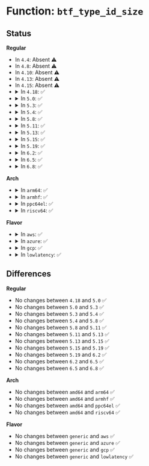 # Function: <code>btf_type_id_size</code>

## Status
<b>Regular</b>
<ul>
<li>
In <code>4.4</code>: Absent ⚠️
</li>
<li>
In <code>4.8</code>: Absent ⚠️
</li>
<li>
In <code>4.10</code>: Absent ⚠️
</li>
<li>
In <code>4.13</code>: Absent ⚠️
</li>
<li>
In <code>4.15</code>: Absent ⚠️
</li>
<li>
<details>
<summary>In <code>4.18</code>: ✅</summary>

```c
const struct btf_type *btf_type_id_size(const struct btf *btf, u32 *type_id, u32 *ret_size);
```

**Collision:** Unique Global

**Inline:** No

**Transformation:** False

**Instances:**

```
In kernel/bpf/btf.c (ffffffff811c7e70)
Location: kernel/bpf/btf.c:821
Inline: False
Direct callers:
  - kernel/bpf/arraymap.c:array_map_check_btf
  - kernel/bpf/arraymap.c:array_map_check_btf
  - kernel/bpf/btf.c:btf_new_fd
  - kernel/bpf/btf.c:btf_array_seq_show
  - kernel/bpf/btf.c:btf_array_resolve
  - kernel/bpf/btf.c:btf_array_resolve
  - kernel/bpf/btf.c:btf_array_check_member
  - kernel/bpf/btf.c:btf_ptr_resolve
  - kernel/bpf/btf.c:btf_modifier_resolve
  - kernel/bpf/btf.c:btf_modifier_check_member
```
**Symbols:**

```
ffffffff811c7e70-ffffffff811c7f2c: btf_type_id_size (STB_GLOBAL)
```
</details>
</li>
<li>
<details>
<summary>In <code>5.0</code>: ✅</summary>

```c
const struct btf_type *btf_type_id_size(const struct btf *btf, u32 *type_id, u32 *ret_size);
```

**Collision:** Unique Global

**Inline:** No

**Transformation:** False

**Instances:**

```
In kernel/bpf/btf.c (ffffffff811db190)
Location: kernel/bpf/btf.c:953
Inline: False
Direct callers:
  - kernel/bpf/syscall.c:__do_sys_bpf
  - kernel/bpf/syscall.c:__do_sys_bpf
  - kernel/bpf/btf.c:btf_parse_type_sec
  - kernel/bpf/btf.c:btf_parse_type_sec
  - kernel/bpf/btf.c:btf_resolve
  - kernel/bpf/btf.c:btf_array_seq_show
  - kernel/bpf/btf.c:btf_array_resolve
  - kernel/bpf/btf.c:btf_array_resolve
  - kernel/bpf/btf.c:btf_array_check_member
  - kernel/bpf/btf.c:btf_ptr_resolve
  - kernel/bpf/btf.c:btf_modifier_resolve
  - kernel/bpf/btf.c:btf_modifier_check_kflag_member
  - kernel/bpf/btf.c:btf_modifier_check_member
  - kernel/bpf/btf.c:btf_member_is_reg_int
```
**Symbols:**

```
ffffffff811db190-ffffffff811db269: btf_type_id_size (STB_GLOBAL)
```
</details>
</li>
<li>
<details>
<summary>In <code>5.3</code>: ✅</summary>

```c
const struct btf_type *btf_type_id_size(const struct btf *btf, u32 *type_id, u32 *ret_size);
```

**Collision:** Unique Global

**Inline:** No

**Transformation:** False

**Instances:**

```
In kernel/bpf/btf.c (ffffffff811f0750)
Location: kernel/bpf/btf.c:1054
Inline: False
Direct callers:
  - kernel/bpf/syscall.c:map_create
  - kernel/bpf/syscall.c:map_create
  - kernel/bpf/btf.c:btf_check_all_types
  - kernel/bpf/btf.c:btf_check_all_types
  - kernel/bpf/btf.c:btf_resolve
  - kernel/bpf/btf.c:btf_datasec_resolve
  - kernel/bpf/btf.c:btf_array_seq_show
  - kernel/bpf/btf.c:btf_array_resolve
  - kernel/bpf/btf.c:btf_array_resolve
  - kernel/bpf/btf.c:btf_array_check_member
  - kernel/bpf/btf.c:btf_ptr_resolve
  - kernel/bpf/btf.c:btf_var_resolve
  - kernel/bpf/btf.c:btf_modifier_resolve
  - kernel/bpf/btf.c:btf_modifier_check_kflag_member
  - kernel/bpf/btf.c:btf_modifier_check_member
  - kernel/bpf/btf.c:btf_member_is_reg_int
```
**Symbols:**

```
ffffffff811f0750-ffffffff811f0858: btf_type_id_size (STB_GLOBAL)
```
</details>
</li>
<li>
<details>
<summary>In <code>5.4</code>: ✅</summary>

```c
const struct btf_type *btf_type_id_size(const struct btf *btf, u32 *type_id, u32 *ret_size);
```

**Collision:** Unique Global

**Inline:** No

**Transformation:** False

**Instances:**

```
In kernel/bpf/btf.c (ffffffff811fce60)
Location: kernel/bpf/btf.c:1054
Inline: False
Direct callers:
  - kernel/bpf/syscall.c:map_create
  - kernel/bpf/syscall.c:map_create
  - kernel/bpf/btf.c:btf_check_all_types
  - kernel/bpf/btf.c:btf_check_all_types
  - kernel/bpf/btf.c:btf_resolve
  - kernel/bpf/btf.c:btf_datasec_resolve
  - kernel/bpf/btf.c:btf_array_seq_show
  - kernel/bpf/btf.c:btf_array_resolve
  - kernel/bpf/btf.c:btf_array_resolve
  - kernel/bpf/btf.c:btf_array_check_member
  - kernel/bpf/btf.c:btf_ptr_resolve
  - kernel/bpf/btf.c:btf_var_resolve
  - kernel/bpf/btf.c:btf_modifier_resolve
  - kernel/bpf/btf.c:btf_modifier_check_kflag_member
  - kernel/bpf/btf.c:btf_modifier_check_member
  - kernel/bpf/btf.c:btf_member_is_reg_int
```
**Symbols:**

```
ffffffff811fce60-ffffffff811fcf68: btf_type_id_size (STB_GLOBAL)
```
</details>
</li>
<li>
<details>
<summary>In <code>5.8</code>: ✅</summary>

```c
const struct btf_type *btf_type_id_size(const struct btf *btf, u32 *type_id, u32 *ret_size);
```

**Collision:** Unique Global

**Inline:** No

**Transformation:** False

**Instances:**

```
In kernel/bpf/btf.c (ffffffff81223130)
Location: kernel/bpf/btf.c:1160
Inline: False
Direct callers:
  - kernel/bpf/syscall.c:map_check_btf
  - kernel/bpf/syscall.c:map_check_btf
  - kernel/bpf/btf.c:btf_resolve
  - kernel/bpf/btf.c:btf_func_proto_check
  - kernel/bpf/btf.c:btf_func_proto_check
  - kernel/bpf/btf.c:btf_datasec_resolve
  - kernel/bpf/btf.c:btf_array_seq_show
  - kernel/bpf/btf.c:btf_array_resolve
  - kernel/bpf/btf.c:btf_array_resolve
  - kernel/bpf/btf.c:btf_array_check_member
  - kernel/bpf/btf.c:btf_ptr_resolve
  - kernel/bpf/btf.c:btf_var_resolve
  - kernel/bpf/btf.c:btf_modifier_resolve
  - kernel/bpf/btf.c:btf_modifier_check_kflag_member
  - kernel/bpf/btf.c:btf_modifier_check_member
  - kernel/bpf/btf.c:btf_member_is_reg_int
```
**Symbols:**

```
ffffffff81223130-ffffffff81223240: btf_type_id_size (STB_GLOBAL)
```
</details>
</li>
<li>
<details>
<summary>In <code>5.11</code>: ✅</summary>

```c
const struct btf_type *btf_type_id_size(const struct btf *btf, u32 *type_id, u32 *ret_size);
```

**Collision:** Unique Global

**Inline:** No

**Transformation:** False

**Instances:**

```
In kernel/bpf/btf.c (ffffffff812295e0)
Location: kernel/bpf/btf.c:1789
Inline: False
Direct callers:
  - kernel/bpf/syscall.c:map_check_btf
  - kernel/bpf/syscall.c:map_check_btf
  - kernel/bpf/btf.c:btf_resolve_valid
  - kernel/bpf/btf.c:btf_func_proto_check
  - kernel/bpf/btf.c:btf_func_proto_check
  - kernel/bpf/btf.c:btf_datasec_resolve
  - kernel/bpf/btf.c:btf_array_resolve
  - kernel/bpf/btf.c:btf_array_resolve
  - kernel/bpf/btf.c:btf_array_check_member
  - kernel/bpf/btf.c:btf_ptr_resolve
  - kernel/bpf/btf.c:btf_var_resolve
  - kernel/bpf/btf.c:btf_modifier_resolve
  - kernel/bpf/btf.c:btf_modifier_check_kflag_member
  - kernel/bpf/btf.c:btf_modifier_check_member
  - kernel/bpf/btf.c:btf_member_is_reg_int
```
**Symbols:**

```
ffffffff812295e0-ffffffff8122977a: btf_type_id_size (STB_GLOBAL)
```
</details>
</li>
<li>
<details>
<summary>In <code>5.13</code>: ✅</summary>

```c
const struct btf_type *btf_type_id_size(const struct btf *btf, u32 *type_id, u32 *ret_size);
```

**Collision:** Unique Global

**Inline:** No

**Transformation:** False

**Instances:**

```
In kernel/bpf/btf.c (ffffffff8122de80)
Location: kernel/bpf/btf.c:1791
Inline: False
Direct callers:
  - kernel/bpf/syscall.c:map_check_btf
  - kernel/bpf/syscall.c:map_check_btf
  - kernel/bpf/btf.c:btf_resolve_valid
  - kernel/bpf/btf.c:btf_func_proto_check
  - kernel/bpf/btf.c:btf_func_proto_check
  - kernel/bpf/btf.c:btf_datasec_resolve
  - kernel/bpf/btf.c:btf_array_resolve
  - kernel/bpf/btf.c:btf_array_resolve
  - kernel/bpf/btf.c:btf_array_check_member
  - kernel/bpf/btf.c:btf_ptr_resolve
  - kernel/bpf/btf.c:btf_var_resolve
  - kernel/bpf/btf.c:btf_modifier_resolve
  - kernel/bpf/btf.c:btf_modifier_check_kflag_member
  - kernel/bpf/btf.c:btf_modifier_check_member
  - kernel/bpf/btf.c:btf_member_is_reg_int
```
**Symbols:**

```
ffffffff8122de80-ffffffff8122e00c: btf_type_id_size (STB_GLOBAL)
```
</details>
</li>
<li>
<details>
<summary>In <code>5.15</code>: ✅</summary>

```c
const struct btf_type *btf_type_id_size(const struct btf *btf, u32 *type_id, u32 *ret_size);
```

**Collision:** Unique Global

**Inline:** No

**Transformation:** False

**Instances:**

```
In kernel/bpf/btf.c (ffffffff81266a80)
Location: kernel/bpf/btf.c:1791
Inline: False
Direct callers:
  - kernel/bpf/syscall.c:map_check_btf
  - kernel/bpf/syscall.c:map_check_btf
  - kernel/bpf/btf.c:btf_resolve_valid
  - kernel/bpf/btf.c:btf_func_proto_check
  - kernel/bpf/btf.c:btf_func_proto_check
  - kernel/bpf/btf.c:btf_datasec_resolve
  - kernel/bpf/btf.c:btf_array_resolve
  - kernel/bpf/btf.c:btf_array_resolve
  - kernel/bpf/btf.c:btf_array_check_member
  - kernel/bpf/btf.c:btf_ptr_resolve
  - kernel/bpf/btf.c:btf_var_resolve
  - kernel/bpf/btf.c:btf_modifier_resolve
  - kernel/bpf/btf.c:btf_modifier_check_kflag_member
  - kernel/bpf/btf.c:btf_modifier_check_member
  - kernel/bpf/btf.c:btf_member_is_reg_int
```
**Symbols:**

```
ffffffff81266a80-ffffffff81266c0c: btf_type_id_size (STB_GLOBAL)
```
</details>
</li>
<li>
<details>
<summary>In <code>5.19</code>: ✅</summary>

```c
const struct btf_type *btf_type_id_size(const struct btf *btf, u32 *type_id, u32 *ret_size);
```

**Collision:** Unique Global

**Inline:** No

**Transformation:** False

**Instances:**

```
In kernel/bpf/btf.c (ffffffff812b3c40)
Location: kernel/bpf/btf.c:1920
Inline: False
Direct callers:
  - kernel/bpf/syscall.c:map_check_btf
  - kernel/bpf/syscall.c:map_check_btf
  - kernel/bpf/btf.c:btf_resolve_valid
  - kernel/bpf/btf.c:btf_func_proto_check
  - kernel/bpf/btf.c:btf_func_proto_check
  - kernel/bpf/btf.c:btf_datasec_resolve
  - kernel/bpf/btf.c:btf_array_resolve
  - kernel/bpf/btf.c:btf_array_resolve
  - kernel/bpf/btf.c:btf_array_check_member
  - kernel/bpf/btf.c:btf_ptr_resolve
  - kernel/bpf/btf.c:btf_var_resolve
  - kernel/bpf/btf.c:btf_modifier_resolve
  - kernel/bpf/btf.c:btf_modifier_check_kflag_member
  - kernel/bpf/btf.c:btf_modifier_check_member
  - kernel/bpf/btf.c:btf_member_is_reg_int
```
**Symbols:**

```
ffffffff812b3c40-ffffffff812b3e3a: btf_type_id_size (STB_GLOBAL)
```
</details>
</li>
<li>
<details>
<summary>In <code>6.2</code>: ✅</summary>

```c
const struct btf_type *btf_type_id_size(const struct btf *btf, u32 *type_id, u32 *ret_size);
```

**Collision:** Unique Global

**Inline:** No

**Transformation:** False

**Instances:**

```
In kernel/bpf/btf.c (ffffffff81314140)
Location: kernel/bpf/btf.c:1944
Inline: False
Direct callers:
  - kernel/bpf/syscall.c:map_check_btf
  - kernel/bpf/syscall.c:map_check_btf
  - kernel/bpf/btf.c:btf_resolve_valid
  - kernel/bpf/btf.c:btf_func_proto_check
  - kernel/bpf/btf.c:btf_func_proto_check
  - kernel/bpf/btf.c:btf_datasec_resolve
  - kernel/bpf/btf.c:btf_array_resolve
  - kernel/bpf/btf.c:btf_array_resolve
  - kernel/bpf/btf.c:btf_array_check_member
  - kernel/bpf/btf.c:btf_ptr_resolve
  - kernel/bpf/btf.c:btf_var_resolve
  - kernel/bpf/btf.c:btf_modifier_resolve
  - kernel/bpf/btf.c:btf_modifier_check_kflag_member
  - kernel/bpf/btf.c:btf_modifier_check_member
  - kernel/bpf/btf.c:btf_member_is_reg_int
```
**Symbols:**

```
ffffffff81314140-ffffffff8131433a: btf_type_id_size (STB_GLOBAL)
```
</details>
</li>
<li>
<details>
<summary>In <code>6.5</code>: ✅</summary>

```c
const struct btf_type *btf_type_id_size(const struct btf *btf, u32 *type_id, u32 *ret_size);
```

**Collision:** Unique Global

**Inline:** No

**Transformation:** False

**Instances:**

```
In kernel/bpf/btf.c (ffffffff81343fb0)
Location: kernel/bpf/btf.c:1974
Inline: False
Direct callers:
  - kernel/bpf/syscall.c:map_check_btf
  - kernel/bpf/syscall.c:map_check_btf
  - kernel/bpf/btf.c:btf_resolve_valid
  - kernel/bpf/btf.c:btf_func_proto_check
  - kernel/bpf/btf.c:btf_func_proto_check
  - kernel/bpf/btf.c:btf_datasec_resolve
  - kernel/bpf/btf.c:btf_array_resolve
  - kernel/bpf/btf.c:btf_array_resolve
  - kernel/bpf/btf.c:btf_array_check_member
  - kernel/bpf/btf.c:btf_ptr_resolve
  - kernel/bpf/btf.c:btf_var_resolve
  - kernel/bpf/btf.c:btf_modifier_resolve
  - kernel/bpf/btf.c:btf_modifier_check_kflag_member
  - kernel/bpf/btf.c:btf_modifier_check_member
  - kernel/bpf/btf.c:btf_member_is_reg_int
```
**Symbols:**

```
ffffffff81343fb0-ffffffff81344236: btf_type_id_size (STB_GLOBAL)
```
</details>
</li>
<li>
<details>
<summary>In <code>6.8</code>: ✅</summary>

```c
const struct btf_type *btf_type_id_size(const struct btf *btf, u32 *type_id, u32 *ret_size);
```

**Collision:** Unique Global

**Inline:** No

**Transformation:** False

**Instances:**

```
In kernel/bpf/btf.c (ffffffff81369f40)
Location: kernel/bpf/btf.c:1975
Inline: False
Direct callers:
  - kernel/bpf/syscall.c:map_check_btf
  - kernel/bpf/syscall.c:map_check_btf
  - kernel/bpf/btf.c:btf_resolve_valid
  - kernel/bpf/btf.c:btf_func_proto_check
  - kernel/bpf/btf.c:btf_func_proto_check
  - kernel/bpf/btf.c:btf_datasec_resolve
  - kernel/bpf/btf.c:btf_array_resolve
  - kernel/bpf/btf.c:btf_array_resolve
  - kernel/bpf/btf.c:btf_array_check_member
  - kernel/bpf/btf.c:btf_ptr_resolve
  - kernel/bpf/btf.c:btf_var_resolve
  - kernel/bpf/btf.c:btf_modifier_resolve
  - kernel/bpf/btf.c:btf_modifier_check_kflag_member
  - kernel/bpf/btf.c:btf_modifier_check_member
  - kernel/bpf/btf.c:btf_member_is_reg_int
```
**Symbols:**

```
ffffffff81369f40-ffffffff8136a1c6: btf_type_id_size (STB_GLOBAL)
```
</details>
</li>
</ul>
<b>Arch</b>
<ul>
<li>
<details>
<summary>In <code>arm64</code>: ✅</summary>

```c
const struct btf_type *btf_type_id_size(const struct btf *btf, u32 *type_id, u32 *ret_size);
```

**Collision:** Unique Global

**Inline:** No

**Transformation:** False

**Instances:**

```
In kernel/bpf/btf.c (ffff800010283b90)
Location: kernel/bpf/btf.c:1054
Inline: False
Direct callers:
  - kernel/bpf/syscall.c:map_create
  - kernel/bpf/syscall.c:map_create
  - kernel/bpf/btf.c:btf_check_all_types
  - kernel/bpf/btf.c:btf_check_all_types
  - kernel/bpf/btf.c:btf_resolve
  - kernel/bpf/btf.c:btf_datasec_resolve
  - kernel/bpf/btf.c:btf_array_seq_show
  - kernel/bpf/btf.c:btf_array_resolve
  - kernel/bpf/btf.c:btf_array_resolve
  - kernel/bpf/btf.c:btf_array_check_member
  - kernel/bpf/btf.c:btf_ptr_resolve
  - kernel/bpf/btf.c:btf_var_resolve
  - kernel/bpf/btf.c:btf_modifier_resolve
  - kernel/bpf/btf.c:btf_modifier_check_kflag_member
  - kernel/bpf/btf.c:btf_modifier_check_member
  - kernel/bpf/btf.c:btf_member_is_reg_int
```
**Symbols:**

```
ffff800010283b90-ffff800010283cf0: btf_type_id_size (STB_GLOBAL)
```
</details>
</li>
<li>
<details>
<summary>In <code>armhf</code>: ✅</summary>

```c
const struct btf_type *btf_type_id_size(const struct btf *btf, u32 *type_id, u32 *ret_size);
```

**Collision:** Unique Global

**Inline:** No

**Transformation:** False

**Instances:**

```
In kernel/bpf/btf.c (c04b428c)
Location: kernel/bpf/btf.c:1054
Inline: False
Direct callers:
  - kernel/bpf/syscall.c:map_create
  - kernel/bpf/syscall.c:map_create
  - kernel/bpf/btf.c:btf_check_all_types
  - kernel/bpf/btf.c:btf_check_all_types
  - kernel/bpf/btf.c:btf_resolve
  - kernel/bpf/btf.c:btf_datasec_resolve
  - kernel/bpf/btf.c:btf_array_seq_show
  - kernel/bpf/btf.c:btf_array_resolve
  - kernel/bpf/btf.c:btf_array_resolve
  - kernel/bpf/btf.c:btf_array_check_member
  - kernel/bpf/btf.c:btf_ptr_resolve
  - kernel/bpf/btf.c:btf_var_resolve
  - kernel/bpf/btf.c:btf_modifier_resolve
  - kernel/bpf/btf.c:btf_modifier_check_kflag_member
  - kernel/bpf/btf.c:btf_modifier_check_member
  - kernel/bpf/btf.c:btf_member_is_reg_int
```
**Symbols:**

```
c04b428c-c04b43fc: btf_type_id_size (STB_GLOBAL)
```
</details>
</li>
<li>
<details>
<summary>In <code>ppc64el</code>: ✅</summary>

```c
const struct btf_type *btf_type_id_size(const struct btf *btf, u32 *type_id, u32 *ret_size);
```

**Collision:** Unique Global

**Inline:** No

**Transformation:** False

**Instances:**

```
In kernel/bpf/btf.c (c00000000032e240)
Location: kernel/bpf/btf.c:1054
Inline: False
Direct callers:
  - kernel/bpf/syscall.c:map_create
  - kernel/bpf/syscall.c:map_create
  - kernel/bpf/btf.c:btf_check_all_types
  - kernel/bpf/btf.c:btf_check_all_types
  - kernel/bpf/btf.c:btf_resolve
  - kernel/bpf/btf.c:btf_datasec_resolve
  - kernel/bpf/btf.c:btf_array_seq_show
  - kernel/bpf/btf.c:btf_array_resolve
  - kernel/bpf/btf.c:btf_array_resolve
  - kernel/bpf/btf.c:btf_array_check_member
  - kernel/bpf/btf.c:btf_ptr_resolve
  - kernel/bpf/btf.c:btf_var_resolve
  - kernel/bpf/btf.c:btf_modifier_resolve
  - kernel/bpf/btf.c:btf_modifier_check_kflag_member
  - kernel/bpf/btf.c:btf_modifier_check_member
  - kernel/bpf/btf.c:btf_member_is_reg_int
```
**Symbols:**

```
c00000000032e240-c00000000032e3ac: btf_type_id_size (STB_GLOBAL)
```
</details>
</li>
<li>
<details>
<summary>In <code>riscv64</code>: ✅</summary>

```c
const struct btf_type *btf_type_id_size(const struct btf *btf, u32 *type_id, u32 *ret_size);
```

**Collision:** Unique Global

**Inline:** No

**Transformation:** False

**Instances:**

```
In kernel/bpf/btf.c (ffffffe0001b94f6)
Location: kernel/bpf/btf.c:1054
Inline: False
Direct callers:
  - kernel/bpf/syscall.c:map_create
  - kernel/bpf/syscall.c:map_create
  - kernel/bpf/btf.c:btf_check_all_types
  - kernel/bpf/btf.c:btf_check_all_types
  - kernel/bpf/btf.c:btf_resolve
  - kernel/bpf/btf.c:btf_datasec_resolve
  - kernel/bpf/btf.c:btf_array_seq_show
  - kernel/bpf/btf.c:btf_array_resolve
  - kernel/bpf/btf.c:btf_array_resolve
  - kernel/bpf/btf.c:btf_array_check_member
  - kernel/bpf/btf.c:btf_ptr_resolve
  - kernel/bpf/btf.c:btf_var_resolve
  - kernel/bpf/btf.c:btf_modifier_resolve
  - kernel/bpf/btf.c:btf_modifier_check_kflag_member
  - kernel/bpf/btf.c:btf_modifier_check_member
  - kernel/bpf/btf.c:btf_member_is_reg_int
```
**Symbols:**

```
ffffffe0001b94f6-ffffffe0001b9610: btf_type_id_size (STB_GLOBAL)
```
</details>
</li>
</ul>
<b>Flavor</b>
<ul>
<li>
<details>
<summary>In <code>aws</code>: ✅</summary>

```c
const struct btf_type *btf_type_id_size(const struct btf *btf, u32 *type_id, u32 *ret_size);
```

**Collision:** Unique Global

**Inline:** No

**Transformation:** False

**Instances:**

```
In kernel/bpf/btf.c (ffffffff811f5480)
Location: kernel/bpf/btf.c:1054
Inline: False
Direct callers:
  - kernel/bpf/syscall.c:map_create
  - kernel/bpf/syscall.c:map_create
  - kernel/bpf/btf.c:btf_check_all_types
  - kernel/bpf/btf.c:btf_check_all_types
  - kernel/bpf/btf.c:btf_resolve
  - kernel/bpf/btf.c:btf_datasec_resolve
  - kernel/bpf/btf.c:btf_array_seq_show
  - kernel/bpf/btf.c:btf_array_resolve
  - kernel/bpf/btf.c:btf_array_resolve
  - kernel/bpf/btf.c:btf_array_check_member
  - kernel/bpf/btf.c:btf_ptr_resolve
  - kernel/bpf/btf.c:btf_var_resolve
  - kernel/bpf/btf.c:btf_modifier_resolve
  - kernel/bpf/btf.c:btf_modifier_check_kflag_member
  - kernel/bpf/btf.c:btf_modifier_check_member
  - kernel/bpf/btf.c:btf_member_is_reg_int
```
**Symbols:**

```
ffffffff811f5480-ffffffff811f5588: btf_type_id_size (STB_GLOBAL)
```
</details>
</li>
<li>
<details>
<summary>In <code>azure</code>: ✅</summary>

```c
const struct btf_type *btf_type_id_size(const struct btf *btf, u32 *type_id, u32 *ret_size);
```

**Collision:** Unique Global

**Inline:** No

**Transformation:** False

**Instances:**

```
In kernel/bpf/btf.c (ffffffff811e81d0)
Location: kernel/bpf/btf.c:1054
Inline: False
Direct callers:
  - kernel/bpf/syscall.c:map_create
  - kernel/bpf/syscall.c:map_create
  - kernel/bpf/btf.c:btf_check_all_types
  - kernel/bpf/btf.c:btf_check_all_types
  - kernel/bpf/btf.c:btf_resolve
  - kernel/bpf/btf.c:btf_datasec_resolve
  - kernel/bpf/btf.c:btf_array_seq_show
  - kernel/bpf/btf.c:btf_array_resolve
  - kernel/bpf/btf.c:btf_array_resolve
  - kernel/bpf/btf.c:btf_array_check_member
  - kernel/bpf/btf.c:btf_ptr_resolve
  - kernel/bpf/btf.c:btf_var_resolve
  - kernel/bpf/btf.c:btf_modifier_resolve
  - kernel/bpf/btf.c:btf_modifier_check_kflag_member
  - kernel/bpf/btf.c:btf_modifier_check_member
  - kernel/bpf/btf.c:btf_member_is_reg_int
```
**Symbols:**

```
ffffffff811e81d0-ffffffff811e82d8: btf_type_id_size (STB_GLOBAL)
```
</details>
</li>
<li>
<details>
<summary>In <code>gcp</code>: ✅</summary>

```c
const struct btf_type *btf_type_id_size(const struct btf *btf, u32 *type_id, u32 *ret_size);
```

**Collision:** Unique Global

**Inline:** No

**Transformation:** False

**Instances:**

```
In kernel/bpf/btf.c (ffffffff811f3250)
Location: kernel/bpf/btf.c:1054
Inline: False
Direct callers:
  - kernel/bpf/syscall.c:map_create
  - kernel/bpf/syscall.c:map_create
  - kernel/bpf/btf.c:btf_check_all_types
  - kernel/bpf/btf.c:btf_check_all_types
  - kernel/bpf/btf.c:btf_resolve
  - kernel/bpf/btf.c:btf_datasec_resolve
  - kernel/bpf/btf.c:btf_array_seq_show
  - kernel/bpf/btf.c:btf_array_resolve
  - kernel/bpf/btf.c:btf_array_resolve
  - kernel/bpf/btf.c:btf_array_check_member
  - kernel/bpf/btf.c:btf_ptr_resolve
  - kernel/bpf/btf.c:btf_var_resolve
  - kernel/bpf/btf.c:btf_modifier_resolve
  - kernel/bpf/btf.c:btf_modifier_check_kflag_member
  - kernel/bpf/btf.c:btf_modifier_check_member
  - kernel/bpf/btf.c:btf_member_is_reg_int
```
**Symbols:**

```
ffffffff811f3250-ffffffff811f3358: btf_type_id_size (STB_GLOBAL)
```
</details>
</li>
<li>
<details>
<summary>In <code>lowlatency</code>: ✅</summary>

```c
const struct btf_type *btf_type_id_size(const struct btf *btf, u32 *type_id, u32 *ret_size);
```

**Collision:** Unique Global

**Inline:** No

**Transformation:** False

**Instances:**

```
In kernel/bpf/btf.c (ffffffff81201760)
Location: kernel/bpf/btf.c:1054
Inline: False
Direct callers:
  - kernel/bpf/syscall.c:map_create
  - kernel/bpf/syscall.c:map_create
  - kernel/bpf/btf.c:btf_check_all_types
  - kernel/bpf/btf.c:btf_check_all_types
  - kernel/bpf/btf.c:btf_resolve
  - kernel/bpf/btf.c:btf_datasec_resolve
  - kernel/bpf/btf.c:btf_array_seq_show
  - kernel/bpf/btf.c:btf_array_resolve
  - kernel/bpf/btf.c:btf_array_resolve
  - kernel/bpf/btf.c:btf_array_check_member
  - kernel/bpf/btf.c:btf_ptr_resolve
  - kernel/bpf/btf.c:btf_var_resolve
  - kernel/bpf/btf.c:btf_modifier_resolve
  - kernel/bpf/btf.c:btf_modifier_check_kflag_member
  - kernel/bpf/btf.c:btf_modifier_check_member
  - kernel/bpf/btf.c:btf_member_is_reg_int
```
**Symbols:**

```
ffffffff81201760-ffffffff81201868: btf_type_id_size (STB_GLOBAL)
```
</details>
</li>
</ul>

## Differences
<b>Regular</b>
<ul>
<li>
No changes between <code>4.18</code> and <code>5.0</code> ✅
</li>
<li>
No changes between <code>5.0</code> and <code>5.3</code> ✅
</li>
<li>
No changes between <code>5.3</code> and <code>5.4</code> ✅
</li>
<li>
No changes between <code>5.4</code> and <code>5.8</code> ✅
</li>
<li>
No changes between <code>5.8</code> and <code>5.11</code> ✅
</li>
<li>
No changes between <code>5.11</code> and <code>5.13</code> ✅
</li>
<li>
No changes between <code>5.13</code> and <code>5.15</code> ✅
</li>
<li>
No changes between <code>5.15</code> and <code>5.19</code> ✅
</li>
<li>
No changes between <code>5.19</code> and <code>6.2</code> ✅
</li>
<li>
No changes between <code>6.2</code> and <code>6.5</code> ✅
</li>
<li>
No changes between <code>6.5</code> and <code>6.8</code> ✅
</li>
</ul>
<b>Arch</b>
<ul>
<li>
No changes between <code>amd64</code> and <code>arm64</code> ✅
</li>
<li>
No changes between <code>amd64</code> and <code>armhf</code> ✅
</li>
<li>
No changes between <code>amd64</code> and <code>ppc64el</code> ✅
</li>
<li>
No changes between <code>amd64</code> and <code>riscv64</code> ✅
</li>
</ul>
<b>Flavor</b>
<ul>
<li>
No changes between <code>generic</code> and <code>aws</code> ✅
</li>
<li>
No changes between <code>generic</code> and <code>azure</code> ✅
</li>
<li>
No changes between <code>generic</code> and <code>gcp</code> ✅
</li>
<li>
No changes between <code>generic</code> and <code>lowlatency</code> ✅
</li>
</ul>
